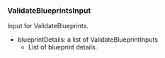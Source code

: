 ### ValidateBlueprintsInput
Input for ValidateBlueprints.

- blueprintDetails: a list of ValidateBlueprintInputs
  - List of blueprint details.
